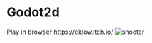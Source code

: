 # Godot2d
Play in browser https://eklow.itch.io/
![shooter](https://github.com/eklownr/Godot2d/assets/122678334/f2d73669-801d-4bab-9a4f-960b0e9fca61)
